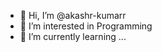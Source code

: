 - 👋 Hi, I’m @akashr-kumarr
- 👀 I’m interested in Programming
- 🌱 I’m currently learning ...

<!---
akashr-kumarr/akashr-kumarr is a ✨ special ✨ repository because its `README.md` (this file) appears on your GitHub profile.
You can click the Preview link to take a look at your changes.
--->
